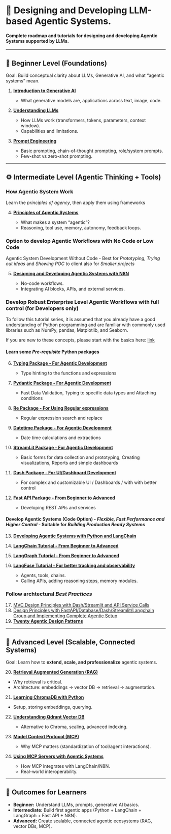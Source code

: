 
# 📘 Designing and Developing LLM-based Agentic Systems.

#### Complete roadmap and tutorials for designing and developing Agentic Systems supported by LLMs.
---

## 🌱 Beginner Level (Foundations)

Goal: Build conceptual clarity about LLMs, Generative AI, and what “agentic systems” mean.

1. [**Introduction to Generative AI**](https://github.com/fromsantanu/LLM-Based-Agentic-Systems/blob/main/GENAI/README.md)

   * What generative models are, applications across text, image, code.

2. [**Understanding LLMs**](https://github.com/fromsantanu/LLM-Based-Agentic-Systems/blob/main/LLM/README.md)

   * How LLMs work (transformers, tokens, parameters, context window).
   * Capabilities and limitations.

3. [**Prompt Engineering**](https://github.com/fromsantanu/LLM-Based-Agentic-Systems/blob/main/PROMPT/README.md)

   * Basic prompting, chain-of-thought prompting, role/system prompts.
   * Few-shot vs zero-shot prompting.

---

## ⚙️ Intermediate Level (Agentic Thinking + Tools)

### How Agentic System Work
Learn the *principles of agency*, then apply them using frameworks

4. [**Principles of Agentic Systems**](https://github.com/fromsantanu/LLM-Based-Agentic-Systems/blob/main/AGENTSYS/README.md)

    * What makes a system “agentic”?
    * Reasoning, tool use, memory, autonomy, feedback loops.
  

### Option to develop Agentic Workflows with No Code or Low Code
Agentic System Development Without Code - Best for *Prototyping*, *Trying out ideas* and *Showing POC* to client also for *Smaller projects*

5. [**Designing and Developing Agentic Systems with N8N**](https://github.com/fromsantanu/LLM-Based-Agentic-Systems/blob/main/N8N/README.md)

    * No-code workflows.
    * Integrating AI blocks, APIs, and external services.
  

### Develop Robust Enterprise Level Agentic Workflows with full control (for Developers only)
To follow this tutorial series, it is assumed that you already have a good understanding of Python programming and are familiar with commonly used libraries such as NumPy, pandas, Matplotlib, and Seaborn. 

If you are new to these concepts, please start with the basics here: [link](https://github.com/fromsantanu/BPP-Main/blob/main/README.md)

#### Learn some *Pre-requisite* Python packages

6. [**Typing Package - For Agentic Development**](https://github.com/fromsantanu/LLM-Based-Agentic-Systems/blob/main/Typing/README.md)

   * Type hinting to the functions and expressions
     
7. [**Pydantic Package - For Agentic Development**](https://github.com/fromsantanu/LLM-Based-Agentic-Systems/blob/main/Pydantic/README.md)

   * Fast Data Validation, Typing to specific data types and Attaching conditions

8. [**Re Package - For Using Regular expressions**](https://github.com/fromsantanu/LLM-Based-Agentic-Systems/blob/main/Re/README.md)
   
   * Regular expression search and replace 
     
9. [**Datetime Package - For Agentic Development**](https://github.com/fromsantanu/LLM-Based-Agentic-Systems/blob/main/Datetime/README.md)

    * Date time calculations and extractions
    
10. [**StreamLit Package - For Agentic Development**](https://github.com/fromsantanu/LLM-Based-Agentic-Systems/blob/main/StreamLit/README.md)

    * Basic forms for data collection and prototyping, Creating visualizations, Reports and simple dashboards

11. [**Dash Package - For UI/Dashboard Development**](https://github.com/fromsantanu/LLM-Based-Agentic-Systems/blob/main/Dash/README.md)

    * For complex and customizable UI / Dashboards / with with better control

12. [**Fast API Package - From Beginner to Advanced**](https://github.com/fromsantanu/LLM-Based-Agentic-Systems/blob/main/FastAPI/README.md)

    * Developing REST APIs and services

#### Develop Agentic Systems (Code Option) - *Flexible, Fast Performance and Higher Control* - Suitable for *Building Production Ready Systems*

13. [**Developing Agentic Systems with Python and LangChain**](https://github.com/fromsantanu/LLM-Based-Agentic-Systems/blob/main/LangChain/README.md)
14. [**LangChain Tutorial - From Beginner to Advanced**](https://github.com/fromsantanu/LLM-Based-Agentic-Systems/blob/main/LangChainBA/README.md)
15. [**LangGraph Tutorial - From Beginner to Advanced**](https://github.com/fromsantanu/LLM-Based-Agentic-Systems/blob/main/LangGraphBA/README.md)
16. [**LangFuse Tutorial - For better tracking and observability**](https://github.com/fromsantanu/LLM-Based-Agentic-Systems/blob/main/LangFuse/README.md)

    * Agents, tools, chains.
    * Calling APIs, adding reasoning steps, memory modules.
  
### Follow archtectural *Best Practices* 
  
17. [MVC Design Principles with Dash/Streamlit and API Service Calls](https://github.com/fromsantanu/LLM-Based-Agentic-Systems/blob/main/MVCService/README.md)
18. [Design Principles with FastAPI/Database/Dash/Streamlit/Langchain Group and Implementing Complete Agentic Setup](https://github.com/fromsantanu/LLM-Based-Agentic-Systems/blob/main/MVCAgentic/README.md)
19. [**Twenty Agentic Design Patterns**](https://github.com/fromsantanu/LLM-Based-Agentic-Systems/blob/main/DESIGN/README.md)

---

## 🚀 Advanced Level (Scalable, Connected Systems)

Goal: Learn how to **extend, scale, and professionalize** agentic systems.

20. [**Retrieval Augmented Generation (RAG)**](https://github.com/fromsantanu/LLM-Based-Agentic-Systems/blob/main/RAG/README.md)

   * Why retrieval is critical.
   * Architecture: embeddings → vector DB → retrieval → augmentation.

21. [**Learning ChromaDB with Python**](https://github.com/fromsantanu/LLM-Based-Agentic-Systems/blob/main/CHROMADB/README.md)

   * Setup, storing embeddings, querying.

22. [**Understanding Qdrant Vector DB**](https://github.com/fromsantanu/LLM-Based-Agentic-Systems/blob/main/QDRANT/README.md)

    * Alternative to Chroma, scaling, advanced indexing.

23. [**Model Context Protocol (MCP)**](https://github.com/fromsantanu/LLM-Based-Agentic-Systems/blob/main/INTROMCP/README.md)

    * Why MCP matters (standardization of tool/agent interactions).

24. [**Using MCP Servers with Agentic Systems**](https://github.com/fromsantanu/LLM-Based-Agentic-Systems/blob/main/MCP/README.md)

    * How MCP integrates with LangChain/N8N.
    * Real-world interoperability.

---

## 🎯 Outcomes for Learners

* **Beginner:** Understand LLMs, prompts, generative AI basics.
* **Intermediate:** Build first agentic apps (Python + LangChain + LangGraph + Fast API + N8N).
* **Advanced:** Create scalable, connected agentic ecosystems (RAG, vector DBs, MCP).


